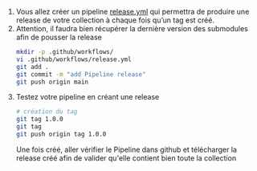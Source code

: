 1. Vous allez créer un pipeline [release.yml](https://github.com/marketplace/actions/create-release) qui permettra de produire une release de votre collection à chaque fois qu’un tag est créé.
2. Attention, il faudra bien récupérer la dernière version des submodules afin de pousser la release
    ```bash
    mkdir -p .github/workflows/
    vi .github/workflows/release.yml
    git add . 
    git commit -m "add Pipeline release"
    git push origin main
    ```
3. Testez votre pipeline en créant une release
    ```bash
    # création du tag
    git tag 1.0.0
    git tag
    git push origin tag 1.0.0
    ```
    Une fois créé, aller vérifier le Pipeline dans github et télécharger la release créé afin de valider qu'elle contient bien toute la collection